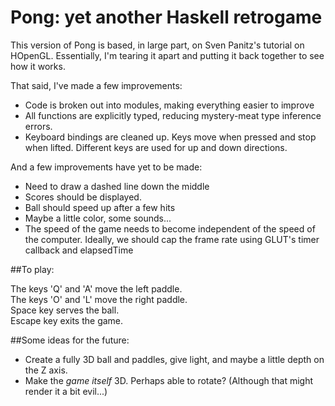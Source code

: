 # **Pong**: yet another Haskell retrogame

This version of Pong is based, in large part, on Sven Panitz's tutorial on HOpenGL. Essentially,
I'm tearing it apart and putting it back together to see how it works.

That said, I've made a few improvements:

* Code is broken out into modules, making everything easier to improve
* All functions are explicitly typed, reducing mystery-meat type inference errors.
* Keyboard bindings are cleaned up. Keys move when pressed and stop when lifted. Different keys
are used for up and down directions.

And a few improvements have yet to be made:

* Need to draw a dashed line down the middle
* Scores should be displayed.
* Ball should speed up after a few hits
* Maybe a little color, some sounds...
* The speed of the game needs to become independent of the speed of the computer. Ideally,
we should cap the frame rate using GLUT's timer callback and elapsedTime


##To play:

The keys 'Q' and 'A' move the left paddle. <br>
The keys 'O' and 'L' move the right paddle. <br>
Space key serves the ball. <br>
Escape key exits the game. <br>

##Some ideas for the future:

* Create a fully 3D ball and paddles, give light, and maybe a little depth on the Z axis.
* Make the *game itself* 3D. Perhaps able to rotate? (Although that might render it a bit evil...)
